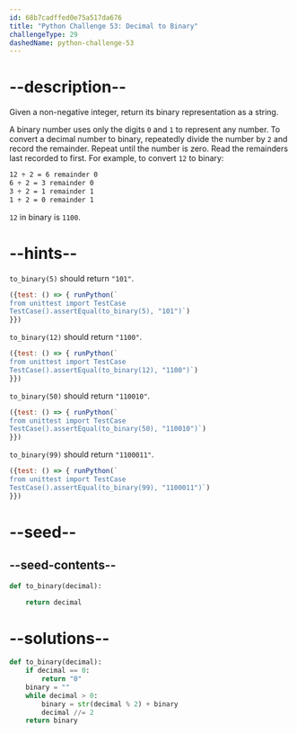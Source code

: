 ```yaml
---
id: 68b7cadffed0e75a517da676
title: "Python Challenge 53: Decimal to Binary"
challengeType: 29
dashedName: python-challenge-53
---
```


# --description--

Given a non-negative integer, return its binary representation as a string.

A binary number uses only the digits `0` and `1` to represent any number. To convert a decimal number to binary, repeatedly divide the number by `2` and record the remainder. Repeat until the number is zero. Read the remainders last recorded to first. For example, to convert `12` to binary:

```sh
12 ÷ 2 = 6 remainder 0
6 ÷ 2 = 3 remainder 0
3 ÷ 2 = 1 remainder 1
1 ÷ 2 = 0 remainder 1
```

`12` in binary is `1100`.

# --hints--

`to_binary(5)` should return `"101"`.

```js
({test: () => { runPython(`
from unittest import TestCase
TestCase().assertEqual(to_binary(5), "101")`)
}})
```

`to_binary(12)` should return `"1100"`.

```js
({test: () => { runPython(`
from unittest import TestCase
TestCase().assertEqual(to_binary(12), "1100")`)
}})
```

`to_binary(50)` should return `"110010"`.

```js
({test: () => { runPython(`
from unittest import TestCase
TestCase().assertEqual(to_binary(50), "110010")`)
}})
```

`to_binary(99)` should return `"1100011"`.

```js
({test: () => { runPython(`
from unittest import TestCase
TestCase().assertEqual(to_binary(99), "1100011")`)
}})
```

# --seed--

## --seed-contents--

```py
def to_binary(decimal):

    return decimal
```

# --solutions--

```py
def to_binary(decimal):
    if decimal == 0:
        return "0"
    binary = ""
    while decimal > 0:
        binary = str(decimal % 2) + binary
        decimal //= 2
    return binary
```
